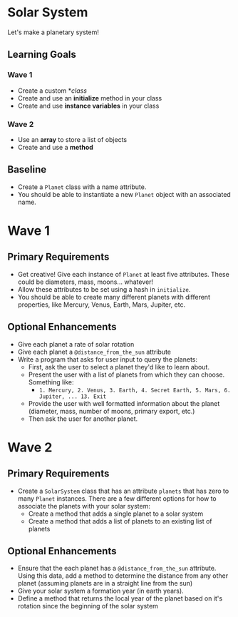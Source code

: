 # Solar System
Let's make a planetary system!

## Learning Goals
### Wave 1
- Create a custom **class*
- Create and use an **initialize** method in your class
- Create and use **instance variables** in your class

### Wave 2
- Use an **array** to store a list of objects
- Create and use a **method**

## Baseline
- Create a `Planet` class with a name attribute.
- You should be able to instantiate a new `Planet` object with an associated name.

# Wave 1
## Primary Requirements
- Get creative! Give each instance of `Planet` at least five attributes. These could be diameters, mass, moons... whatever!
- Allow these attributes to be set using a hash in `initialize`.
- You should be able to create many different planets with different properties, like Mercury, Venus, Earth, Mars, Jupiter, etc.

## Optional Enhancements
- Give each planet a rate of solar rotation
- Give each planet a `@distance_from_the_sun` attribute
- Write a program that asks for user input to query the planets:
  - First, ask the user to select a planet they'd like to learn about.
  - Present the user with a list of planets from which they can choose. Something like:
    - `1. Mercury, 2. Venus, 3. Earth, 4. Secret Earth, 5. Mars, 6. Jupiter, ... 13. Exit`
  - Provide the user with well formatted information about the planet (diameter, mass, number of moons, primary export, etc.)
  - Then ask the user for another planet.

# Wave 2
## Primary Requirements
- Create a `SolarSystem` class that has an attribute `planets` that has zero to many `Planet` instances. There are a few different options for how to associate the planets with your solar system:
    - Create a method that adds a single planet to a solar system
    - Create a method that adds a list of planets to an existing list of planets

## Optional Enhancements
- Ensure that the each planet has a `@distance_from_the_sun` attribute. Using this data, add a method to determine the distance from any other planet (assuming planets are in a straight line from the sun)
- Give your solar system a formation year (in earth years).
- Define a method that returns the local year of the planet based on it's rotation since the beginning of the solar system
